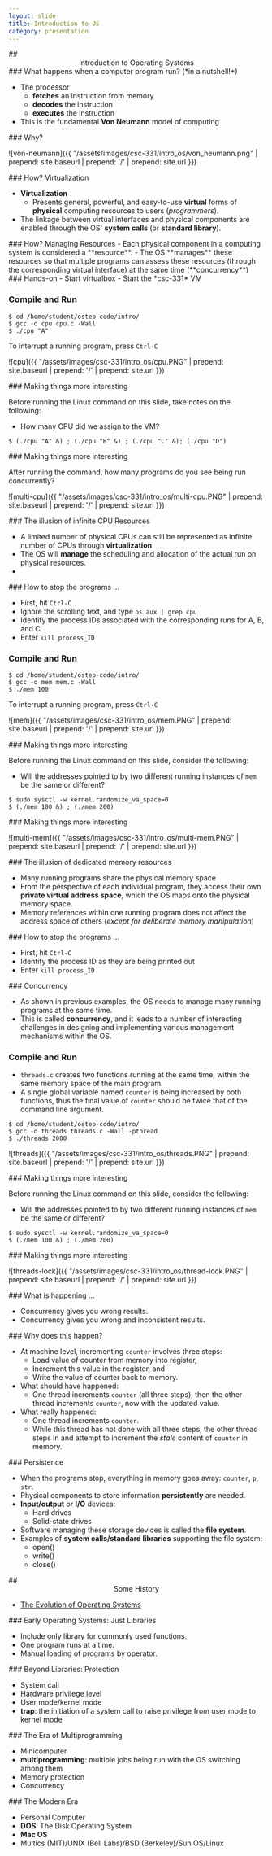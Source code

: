 ```yaml
---
layout: slide
title: Introduction to OS
category: presentation
---
```


<section data-markdown>
## <center> Introduction to Operating Systems </center>
</section>

<section data-markdown>
### What happens when a computer program run? (*in a nutshell!*)

- The processor
  - **fetches** an instruction from memory
  - **decodes** the instruction
  - **executes** the instruction
- This is the fundamental **Von Neumann** model of computing
</section>

<section data-markdown>
### Why?

![von-neumann]({{ "/assets/images/csc-331/intro_os/von_neumann.png" | prepend: site.baseurl | prepend: '/' | prepend: site.url }})

</section>

<section data-markdown>
### How? Virtualization

- **Virtualization**
  - Presents general, powerful, and easy-to-use **virtual** forms of **physical** computing resources to users (*programmers*).
- The linkage between virtual interfaces and physical components are enabled through the OS' **system calls** (or **standard library**).
</section>

<section data-markdown>
### How? Managing Resources
- Each physical component in a computing system is considered a **resource**.
- The OS **manages** these resources so that multiple programs can assess these resources (through the corresponding virtual interface) at the same time (**concurrency**)
</section>

<section data-markdown>
### Hands-on
- Start virtualbox
- Start the *csc-331* VM
</section>

<!------------------------------------------------------------------------------------->
<!------------------------------------------------------------------------------------->
<!------------------------------------------------------------------------------------->
<!------------------------------------------------------------------------------------->

<section data-markdown>
<script type="text/template">
### CPU Virtualization

Code location: `/home/student/ostep-code/intro/cpu.c`

```
#include <stdio.h>
#include <stdlib.h>
#include "common.h"

int main(int argc, char *argv[])
{
  if (argc != 2) {
	  fprintf(stderr, "usage: cpu <string>\n");
	  exit(1);
  }
  char *str = argv[1];

  while (1) {
	  printf("%s\n", str);
	  Spin(1);
  }
  return 0;
}
```
</script>
</section>

<section data-markdown>

### Compile and Run

```
$ cd /home/student/ostep-code/intro/
$ gcc -o cpu cpu.c -Wall
$ ./cpu "A"
```

To interrupt a running program, press `Ctrl-C`

</section>

<section data-markdown>

![cpu]({{ "/assets/images/csc-331/intro_os/cpu.PNG" | prepend: site.baseurl | prepend: '/' | prepend: site.url }})

</section>

<section data-markdown>
### Making things more interesting

Before running the Linux command on this slide, take notes on the following:

- How many CPU did we assign to the VM?

```
$ (./cpu "A" &) ; (./cpu "B" &) ; (./cpu "C" &); (./cpu "D")
```

</section>

<section data-markdown>
### Making things more interesting

After running the command, how many programs do you see being run concurrently?

![multi-cpu]({{ "/assets/images/csc-331/intro_os/multi-cpu.PNG" | prepend: site.baseurl | prepend: '/' | prepend: site.url }})

</section>

<section data-markdown>
### The illusion of infinite CPU Resources

- A limited number of physical CPUs can still be represented as infinite number of CPUs through **virtualization**
- The OS will **manage** the scheduling and allocation of the actual run on physical resources.
-
</section>

<section data-markdown>
### How to stop the programs ...

- First, hit `Ctrl-C`
- Ignore the scrolling text, and type `ps aux | grep cpu`
- Identify the process IDs associated with the corresponding runs for A, B, and C
- Enter `kill process_ID`

</section>

<!------------------------------------------------------------------------------------->
<!------------------------------------------------------------------------------------->
<!------------------------------------------------------------------------------------->
<!------------------------------------------------------------------------------------->

<section data-markdown>
<script type="text/template">
### Memory Virtualization

Code location: `/home/student/ostep-code/intro/mem.c`

```
#include <unistd.h>
#include <stdio.h>
#include <stdlib.h>
#include "common.h"

int main(int argc, char *argv[]) {
  if (argc != 2) {
	  fprintf(stderr, "usage: mem <value>\n");
	  exit(1);
  }
  int *p;
  p = malloc(sizeof(int));
  assert(p != NULL);
  printf("(%d) addr pointed to by p: %p\n", (int) getpid(), p);
  *p = atoi(argv[1]); // assign value to addr stored in p
  while (1) {
	  Spin(1);
	  *p = *p + 1;
	  printf("(%d) value of p: %d\n", getpid(), *p);
  }
  return 0;
}
```
</script>
</section>

<section data-markdown>

### Compile and Run

```
$ cd /home/student/ostep-code/intro/
$ gcc -o mem mem.c -Wall
$ ./mem 100
```

To interrupt a running program, press `Ctrl-C`

</section>

<section data-markdown>

![mem]({{ "/assets/images/csc-331/intro_os/mem.PNG" | prepend: site.baseurl | prepend: '/' | prepend: site.url }})

</section>

<section data-markdown>
### Making things more interesting

Before running the Linux command on this slide, consider the following:

- Will the addresses pointed to by two different running instances of `mem` be the same or different?

```
$ sudo sysctl -w kernel.randomize_va_space=0
$ (./mem 100 &) ; (./mem 200)
```

</section>

<section data-markdown>
### Making things more interesting

![multi-mem]({{ "/assets/images/csc-331/intro_os/multi-mem.PNG" | prepend: site.baseurl | prepend: '/' | prepend: site.url }})

</section>

<section data-markdown>
### The illusion of dedicated memory resources

- Many running programs share the physical memory space
- From the perspective of each individual program, they access their own **private virtual address space**, which the OS maps onto the physical memory space. 
- Memory references within one running program does not affect the address space of others (*except for deliberate memory manipulation*)
</section>

<section data-markdown>
### How to stop the programs ...

- First, hit `Ctrl-C`
- Identify the process ID as they are being printed out
- Enter `kill process_ID`

</section>

<!------------------------------------------------------------------------------------->
<!------------------------------------------------------------------------------------->
<!------------------------------------------------------------------------------------->
<!------------------------------------------------------------------------------------->


<section data-markdown>
### Concurrency

- As shown in previous examples, the OS needs to manage many running programs at the same time. 
- This is called **concurrency**, and it leads to a number of interesting challenges in designing and implementing various management mechanisms within the OS. 

</section>

<section data-markdown>
<script type="text/template">
### Concurrency

Code location: `/home/student/ostep-code/intro/threads.c`

```
#include <stdio.h>
#include <stdlib.h>
#include "common.h"
#include "common_threads.h"

volatile int counter = 0; 
int loops;

void *worker(void *arg) {
    int i;
    for (i = 0; i < loops; i++) {
      counter++;
    }
    return NULL;
}

int main(int argc, char *argv[]) {
    if (argc != 2) { 
      fprintf(stderr, "usage: threads <loops>\n"); 
      exit(1); 
    } 
    loops = atoi(argv[1]);
    pthread_t p1, p2;
    printf("Initial value : %d\n", counter);
    Pthread_create(&p1, NULL, worker, NULL); 
    Pthread_create(&p2, NULL, worker, NULL);
    Pthread_join(p1, NULL);
    Pthread_join(p2, NULL);
    printf("Final value   : %d\n", counter);
    return 0;
}

```
</script>
</section>

<section data-markdown>

### Compile and Run

- `threads.c` creates two functions running at the same time, within the same memory space of the main program. 
- A single global variable named `counter` is being increased by both functions, thus the final value of `counter` should be twice that of the command line argument. 

```
$ cd /home/student/ostep-code/intro/
$ gcc -o threads threads.c -Wall -pthread
$ ./threads 2000
```

</section>

<section data-markdown>

![threads]({{ "/assets/images/csc-331/intro_os/threads.PNG" | prepend: site.baseurl | prepend: '/' | prepend: site.url }})

</section>

<section data-markdown>
### Making things more interesting

Before running the Linux command on this slide, consider the following:

- Will the addresses pointed to by two different running instances of `mem` be the same or different?

```
$ sudo sysctl -w kernel.randomize_va_space=0
$ (./mem 100 &) ; (./mem 200)
```

</section>


<section data-markdown>
### Making things more interesting

![threads-lock]({{ "/assets/images/csc-331/intro_os/thread-lock.PNG" | prepend: site.baseurl | prepend: '/' | prepend: site.url }})

</section>

<section data-markdown>
### What is happening ...

- Concurrency gives you wrong results. 
- Concurrency gives you wrong and inconsistent results.

</section>

<section data-markdown>
### Why does this happen?

- At machine level, incrementing `counter` involves three steps:
  - Load value of counter from memory into register,
  - Increment this value in the register, and
  - Write the value of counter back to memory. 
- What should have happened:
  - One thread increments `counter` (all three steps), then the other thread increments `counter`, now with the updated value. 
- What really happened:
  - One thread increments `counter`. 
  - While this thread has not done with all three steps, the other thread steps in and attempt to increment the *stale* content of `counter` in memory. 
</section>

<!------------------------------------------------------------------------------------->
<!------------------------------------------------------------------------------------->
<!------------------------------------------------------------------------------------->
<!------------------------------------------------------------------------------------->

<section data-markdown>
### Persistence

- When the programs stop, everything in memory goes away: `counter`, `p`, `str`. 
- Physical components to store information **persistently** are needed.
- **Input/output** or **I/O** devices:
   - Hard drives
   - Solid-state drives
- Software managing these storage devices is called the **file system**.
- Examples of **system calls/standard libraries** supporting the file system:
  - open()
  - write()
  - close()
</section>

<!------------------------------------------------------------------------------------->
<!------------------------------------------------------------------------------------->
<!------------------------------------------------------------------------------------->
<!------------------------------------------------------------------------------------->

<section data-markdown>
## <center> Some History </center>

- [The Evolution of Operating Systems](https://pdfs.semanticscholar.org/969e/ffe7509150634b2c9cd74157bb6804a8d438.pdf)

</section>

<section data-markdown>
### Early Operating Systems: Just Libraries

- Include only library for commonly used functions. 
- One program runs at a time. 
- Manual loading of programs by operator. 
</section>


<section data-markdown>
### Beyond Libraries: Protection

- System call
- Hardware privilege level
- User mode/kernel mode
- **trap**: the initiation of a system call to raise privilege from user mode to kernel mode
</section>

<section data-markdown>
### The Era of Multiprogramming

- Minicomputer 
- **multiprogramming**: multiple jobs being run with the OS switching among them
- Memory protection
- Concurrency

</section>

<section data-markdown>
### The Modern Era

- Personal Computer
- **DOS**: The Disk Operating System
- **Mac OS**
- Multics (MIT)/UNIX (Bell Labs)/BSD (Berkeley)/Sun OS/Linux

</section>
<!------------------------------------------------------------------------------------->
<!------------------------------------------------------------------------------------->
<!------------------------------------------------------------------------------------->
<!------------------------------------------------------------------------------------->
